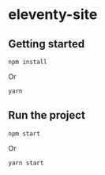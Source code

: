 # eleventy-site

## Getting started

```
npm install
```

Or 

```
yarn
```

## Run the project

```
npm start
```

Or

```
yarn start
```
